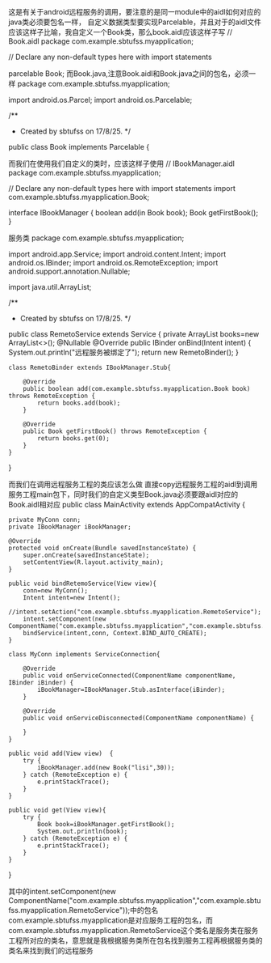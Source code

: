 这是有关于android远程服务的调用，要注意的是同一module中的aidl如何对应的java类必须要包名一样，
自定义数据类型要实现Parcelable，并且对于的aidl文件应该这样子比喻，我自定义一个Book类，那么book.aidl应该这样子写
// Book.aidl
package com.example.sbtufss.myapplication;

// Declare any non-default types here with import statements

parcelable Book;
而Book.java,注意Book.aidl和Book.java之间的包名，必须一样
package com.example.sbtufss.myapplication;

import android.os.Parcel;
import android.os.Parcelable;

/**
 * Created by sbtufss on 17/8/25.
 */

public class Book implements Parcelable {

而我们在使用我们自定义的类时，应该这样子使用
// IBookManager.aidl
package com.example.sbtufss.myapplication;

// Declare any non-default types here with import statements
import com.example.sbtufss.myapplication.Book;

interface IBookManager {
    boolean add(in Book book);
    Book getFirstBook();
}

服务类
package com.example.sbtufss.myapplication;

import android.app.Service;
import android.content.Intent;
import android.os.IBinder;
import android.os.RemoteException;
import android.support.annotation.Nullable;


import java.util.ArrayList;

/**
 * Created by sbtufss on 17/8/25.
 */

public class RemetoService extends Service {
    private ArrayList<Book> books=new ArrayList<>();
    @Nullable
    @Override
    public IBinder onBind(Intent intent) {
        System.out.println("远程服务被绑定了");
        return new RemetoBinder();
    }

    class RemetoBinder extends IBookManager.Stub{

        @Override
        public boolean add(com.example.sbtufss.myapplication.Book book) throws RemoteException {
            return books.add(book);
        }

        @Override
        public Book getFirstBook() throws RemoteException {
            return books.get(0);
        }
    }
}

而我们在调用远程服务工程的类应该怎么做
直接copy远程服务工程的aidl到调用服务工程main包下，同时我们的自定义类型Book.java必须要跟aidl对应的Book.aidl相对应
public class MainActivity extends AppCompatActivity {

    private MyConn conn;
    private IBookManager iBookManager;

    @Override
    protected void onCreate(Bundle savedInstanceState) {
        super.onCreate(savedInstanceState);
        setContentView(R.layout.activity_main);
    }

    public void bindRetemoService(View view){
        conn=new MyConn();
        Intent intent=new Intent();
        //intent.setAction("com.example.sbtufss.myapplication.RemetoService");
        intent.setComponent(new     ComponentName("com.example.sbtufss.myapplication","com.example.sbtufss.myapplication.RemetoService"));
        bindService(intent,conn, Context.BIND_AUTO_CREATE);
    }

    class MyConn implements ServiceConnection{

        @Override
        public void onServiceConnected(ComponentName componentName, IBinder iBinder) {
            iBookManager=IBookManager.Stub.asInterface(iBinder);
        }

        @Override
        public void onServiceDisconnected(ComponentName componentName) {

        }
    }

    public void add(View view)  {
        try {
            iBookManager.add(new Book("lisi",30));
        } catch (RemoteException e) {
            e.printStackTrace();
        }
    }

    public void get(View view){
        try {
            Book book=iBookManager.getFirstBook();
            System.out.println(book);
        } catch (RemoteException e) {
            e.printStackTrace();
        }
    }
}

其中的intent.setComponent(new ComponentName("com.example.sbtufss.myapplication","com.example.sbtufss.myapplication.RemetoService"));中的包名com.example.sbtufss.myapplication是对应服务工程的包名，而com.example.sbtufss.myapplication.RemetoService这个类名是服务类在服务工程所对应的类名，意思就是我根据服务类所在包名找到服务工程再根据服务类的类名来找到我们的远程服务
